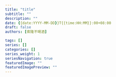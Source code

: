 ```yaml
---
title: "title"
subtitle: ""
description: ""
date: {{date:YYYY-MM-DD}}T{{time:HH:MM}}:00+08:00
draft: false
authors: [索隆不喝酒]

tags: []
series: []
categories: []
series_weight: 1
seriesNavigation: true
featuredImage: ""
featuredImagePreview: ""
---
```

<!--more-->
#

##
